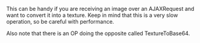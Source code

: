 This can be handy if you are receiving an image over an AJAXRequest and want to convert it into a texture. Keep in mind that this is a very slow operation, so be careful with performance.

Also note that there is an OP doing the opposite called TextureToBase64.
